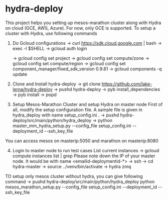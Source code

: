 # hydra-deploy

This project helps you setting up mesos-marathon cluster along with Hydra on cloud (GCE, AWS, Azure). For now, only
GCE is supported. To setup a cluster with Hydra, use following commands

1. Do Gcloud configurations
    -> curl https://sdk.cloud.google.com | bash
    -> exec -l $SHELL
    -> gcloud auth login

    -> gcloud config set project <gcloud project name>
    -> gcloud config set compute/zone <zone-name e.g us-central1-f>
    -> gcloud config set compute/region <region-name e.g us-central1>
    -> gcloud config set component_manager/fixed_sdk_version 0.9.81
    -> gcloud components -q update

2. Clone and Install hydra-deploy 
  -> git clone https://github.com/lake-lerna/hydra-deploy
  -> pushd hydra-deploy
  -> pyb install_dependencies
  -> pyb install
  -> popd

3. Setup Mesos-Marathon Cluster and setup Hydra on master node
  First of all, modify the setup configuration file. A sample file is given in hydra_deploy with name setup_config.ini .
  -> pushd hydra-deploy/src/main/python/hydra_deploy
  -> python master_mm_hydra_setup.py --config_file setup_config.ini --deployment_id <unique id for deployment> --ssh_key_file <path to your publick key>
  
  You can access mesos on masterip:5050 and marathon on masterip:8080

4. Login to master node to run test cases
    List current instances
    -> gcloud compute instances list | grep <user-name>
    Please note down the IP of your master node. It would be with name <emailid-deploymentid-*>
    -> ssh <master-ip> 
    -> cd hydra-master
    -> source ../venv/bin/activate
    -> hydra zmq

TO setup only mesos cluster without hydra, you can give following command
-> pushd hydra-deploy/src/main/python/hydra_deploy
  python mesos_marathon_setup.py --config_file setup_config.ini --deployment_id <unique id for deployment> --ssh_key_file <path to your publick key>
